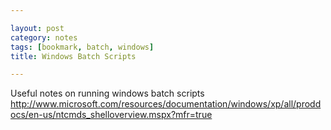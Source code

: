 ```yaml
---

layout: post
category: notes
tags: [bookmark, batch, windows]
title: Windows Batch Scripts

---
```


Useful notes on running windows batch scripts
http://www.microsoft.com/resources/documentation/windows/xp/all/proddocs/en-us/ntcmds_shelloverview.mspx?mfr=true
